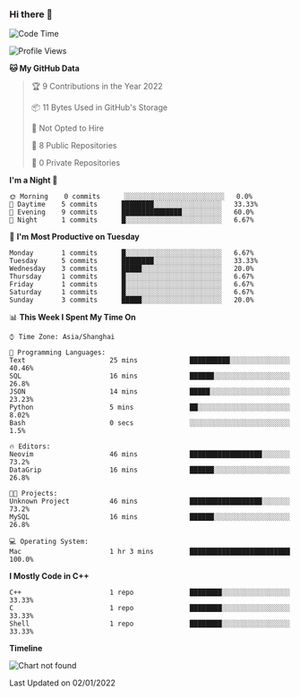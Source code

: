 ### Hi there 👋

<!--
**wsmbsbbz/wsmbsbbz** is a ✨ _special_ ✨ repository because its `README.md` (this file) appears on your GitHub profile.

Here are some ideas to get you started:

- 🔭 I’m currently working on ...
- 🌱 I’m currently learning ...
- 👯 I’m looking to collaborate on ...
- 🤔 I’m looking for help with ...
- 💬 Ask me about ...
- 📫 How to reach me: ...
- 😄 Pronouns: ...
- ⚡ Fun fact: ...
-->
<!--START_SECTION:waka-->
![Code Time](http://img.shields.io/badge/Code%20Time-196%20hrs-blue)

![Profile Views](http://img.shields.io/badge/Profile%20Views-0-blue)

**🐱 My GitHub Data** 

> 🏆 9 Contributions in the Year 2022
 > 
> 📦 11 Bytes Used in GitHub's Storage 
 > 
> 🚫 Not Opted to Hire
 > 
> 📜 8 Public Repositories 
 > 
> 🔑 0 Private Repositories  
 > 
**I'm a Night 🦉** 

```text
🌞 Morning    0 commits      ░░░░░░░░░░░░░░░░░░░░░░░░░   0.0% 
🌆 Daytime    5 commits      ████████░░░░░░░░░░░░░░░░░   33.33% 
🌃 Evening    9 commits      ███████████████░░░░░░░░░░   60.0% 
🌙 Night      1 commits      █░░░░░░░░░░░░░░░░░░░░░░░░   6.67%

```
📅 **I'm Most Productive on Tuesday** 

```text
Monday       1 commits      █░░░░░░░░░░░░░░░░░░░░░░░░   6.67% 
Tuesday      5 commits      ████████░░░░░░░░░░░░░░░░░   33.33% 
Wednesday    3 commits      █████░░░░░░░░░░░░░░░░░░░░   20.0% 
Thursday     1 commits      █░░░░░░░░░░░░░░░░░░░░░░░░   6.67% 
Friday       1 commits      █░░░░░░░░░░░░░░░░░░░░░░░░   6.67% 
Saturday     1 commits      █░░░░░░░░░░░░░░░░░░░░░░░░   6.67% 
Sunday       3 commits      █████░░░░░░░░░░░░░░░░░░░░   20.0%

```


📊 **This Week I Spent My Time On** 

```text
⌚︎ Time Zone: Asia/Shanghai

💬 Programming Languages: 
Text                     25 mins             ██████████░░░░░░░░░░░░░░░   40.46% 
SQL                      16 mins             ██████░░░░░░░░░░░░░░░░░░░   26.8% 
JSON                     14 mins             █████░░░░░░░░░░░░░░░░░░░░   23.23% 
Python                   5 mins              ██░░░░░░░░░░░░░░░░░░░░░░░   8.02% 
Bash                     0 secs              ░░░░░░░░░░░░░░░░░░░░░░░░░   1.5%

🔥 Editors: 
Neovim                   46 mins             ██████████████████░░░░░░░   73.2% 
DataGrip                 16 mins             ██████░░░░░░░░░░░░░░░░░░░   26.8%

🐱‍💻 Projects: 
Unknown Project          46 mins             ██████████████████░░░░░░░   73.2% 
MySQL                    16 mins             ██████░░░░░░░░░░░░░░░░░░░   26.8%

💻 Operating System: 
Mac                      1 hr 3 mins         █████████████████████████   100.0%

```

**I Mostly Code in C++** 

```text
C++                      1 repo              ████████░░░░░░░░░░░░░░░░░   33.33% 
C                        1 repo              ████████░░░░░░░░░░░░░░░░░   33.33% 
Shell                    1 repo              ████████░░░░░░░░░░░░░░░░░   33.33%

```


**Timeline**

![Chart not found](https://raw.githubusercontent.com/wsmbsbbz/wsmbsbbz/main/charts/bar_graph.png) 


 Last Updated on 02/01/2022
<!--END_SECTION:waka-->
